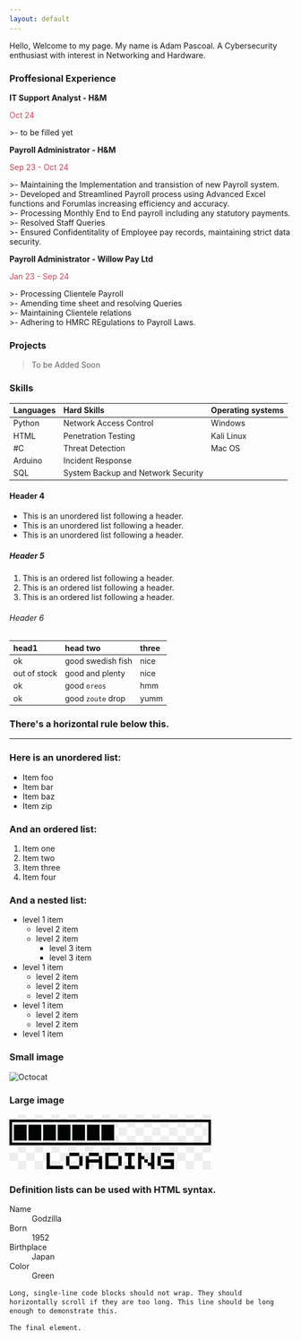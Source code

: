 ```yaml
---
layout: default
---
```

Hello, Welcome to my page. My name is Adam Pascoal. A Cybersecurity enthusiast with interest in Networking and Hardware.

### Proffesional Experience 

<b>IT Support Analyst - H&M <br /> </b>   
<p style ="color:#ce4257"> Oct 24 </p>
>- to be filled yet

<b>Payroll Administrator - H&M  <br /></b>
<p style ="color:#ce4257">  Sep 23 - Oct 24 </p>
>-  Maintaining the Implementation and transistion of new Payroll system.<br />
>- Developed and Streamlined Payroll process using Advanced Excel functions and Forumlas increasing efficiency and accuracy.<br />
>- Processing Monthly End to End payroll including any statutory payments. <br />
>- Resolved Staff Queries <br />
>- Ensured Confidentitality of Employee pay records, maintaining strict data security.

<b>Payroll Administrator - Willow Pay Ltd <br /> </b> 
<p style ="color:#ce4257">  Jan 23 - Sep 24 </p>
>- Processing Clientele Payroll <br />
>- Amending time sheet and resolving Queries <br />
>- Maintaining Clientele relations <br />
>- Adhering to HMRC REgulations to Payroll Laws. 

### Projects

> To be Added Soon 

### Skills

|Languages  | Hard Skills   | Operating systems | 
|:-----------------|:----------------------|:------|
| Python   | Network Access Control| Windows  | 
| HTML     | Penetration Testing   | Kali Linux |
| #C       | Threat Detection      | Mac OS   |
| Arduino  | Incident Response     |          |
| SQL      | System Backup and Network Security

#### Header 4

*   This is an unordered list following a header.
*   This is an unordered list following a header.
*   This is an unordered list following a header.

##### Header 5

1.  This is an ordered list following a header.
2.  This is an ordered list following a header.
3.  This is an ordered list following a header.

###### Header 6

| head1        | head two          | three |
|:-------------|:------------------|:------|
| ok           | good swedish fish | nice  |
| out of stock | good and plenty   | nice  |
| ok           | good `oreos`      | hmm   |
| ok           | good `zoute` drop | yumm  |

### There's a horizontal rule below this.

* * *

### Here is an unordered list:

*   Item foo
*   Item bar
*   Item baz
*   Item zip

### And an ordered list:

1.  Item one
1.  Item two
1.  Item three
1.  Item four

### And a nested list:

- level 1 item
  - level 2 item
  - level 2 item
    - level 3 item
    - level 3 item
- level 1 item
  - level 2 item
  - level 2 item
  - level 2 item
- level 1 item
  - level 2 item
  - level 2 item
- level 1 item

### Small image

![Octocat](https://github.githubassets.com/images/icons/emoji/octocat.png)

### Large image

![Branching](https://github.com/AdamPascoal/adampascoal.github.io/blob/main/png-transparent-black-loading-illustration-t-shirt-wall-decal-sticker-polyvinyl-chloride-loading-angle-text-rectangle-thumbnail.png)


### Definition lists can be used with HTML syntax.

<dl>
<dt>Name</dt>
<dd>Godzilla</dd>
<dt>Born</dt>
<dd>1952</dd>
<dt>Birthplace</dt>
<dd>Japan</dd>
<dt>Color</dt>
<dd>Green</dd>
</dl>

```
Long, single-line code blocks should not wrap. They should horizontally scroll if they are too long. This line should be long enough to demonstrate this.
```

```
The final element.
```
